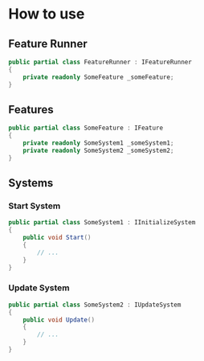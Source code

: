 # How to use

## Feature Runner

```csharp
public partial class FeatureRunner : IFeatureRunner
{
	private readonly SomeFeature _someFeature;
}
```

## Features

```csharp
public partial class SomeFeature : IFeature
{
	private readonly SomeSystem1 _someSystem1;
	private readonly SomeSystem2 _someSystem2;
}
```

## Systems

### Start System

```csharp
public partial class SomeSystem1 : IInitializeSystem
{
	public void Start()
	{
		// ...        
	}
}
```

### Update System

```csharp
public partial class SomeSystem2 : IUpdateSystem
{
	public void Update()
	{
		// ...        
	}
}
```
